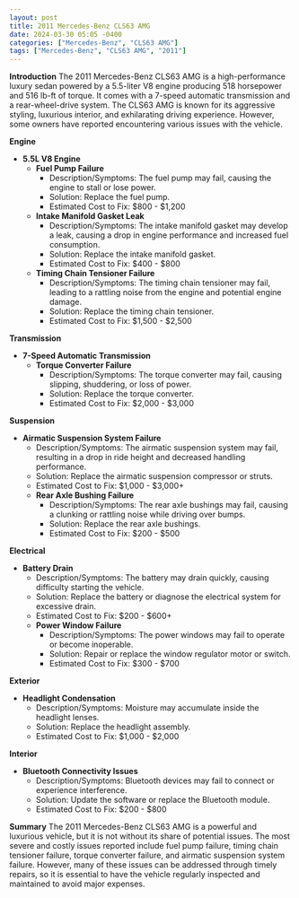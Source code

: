 ```yaml
---
layout: post
title: 2011 Mercedes-Benz CLS63 AMG
date: 2024-03-30 05:05 -0400
categories: ["Mercedes-Benz", "CLS63 AMG"]
tags: ["Mercedes-Benz", "CLS63 AMG", "2011"]
---
```

**Introduction**
The 2011 Mercedes-Benz CLS63 AMG is a high-performance luxury sedan powered by a 5.5-liter V8 engine producing 518 horsepower and 516 lb-ft of torque. It comes with a 7-speed automatic transmission and a rear-wheel-drive system. The CLS63 AMG is known for its aggressive styling, luxurious interior, and exhilarating driving experience. However, some owners have reported encountering various issues with the vehicle.

**Engine**
- **5.5L V8 Engine**
  - **Fuel Pump Failure**
    - Description/Symptoms: The fuel pump may fail, causing the engine to stall or lose power.
    - Solution: Replace the fuel pump.
    - Estimated Cost to Fix: $800 - $1,200
  - **Intake Manifold Gasket Leak**
    - Description/Symptoms: The intake manifold gasket may develop a leak, causing a drop in engine performance and increased fuel consumption.
    - Solution: Replace the intake manifold gasket.
    - Estimated Cost to Fix: $400 - $800
  - **Timing Chain Tensioner Failure**
    - Description/Symptoms: The timing chain tensioner may fail, leading to a rattling noise from the engine and potential engine damage.
    - Solution: Replace the timing chain tensioner.
    - Estimated Cost to Fix: $1,500 - $2,500

**Transmission**
- **7-Speed Automatic Transmission**
  - **Torque Converter Failure**
    - Description/Symptoms: The torque converter may fail, causing slipping, shuddering, or loss of power.
    - Solution: Replace the torque converter.
    - Estimated Cost to Fix: $2,000 - $3,000

**Suspension**
- **Airmatic Suspension System Failure**
    - Description/Symptoms: The airmatic suspension system may fail, resulting in a drop in ride height and decreased handling performance.
    - Solution: Replace the airmatic suspension compressor or struts.
    - Estimated Cost to Fix: $1,000 - $3,000+
  - **Rear Axle Bushing Failure**
    - Description/Symptoms: The rear axle bushings may fail, causing a clunking or rattling noise while driving over bumps.
    - Solution: Replace the rear axle bushings.
    - Estimated Cost to Fix: $200 - $500

**Electrical**
- **Battery Drain**
    - Description/Symptoms: The battery may drain quickly, causing difficulty starting the vehicle.
    - Solution: Replace the battery or diagnose the electrical system for excessive drain.
    - Estimated Cost to Fix: $200 - $600+
  - **Power Window Failure**
    - Description/Symptoms: The power windows may fail to operate or become inoperable.
    - Solution: Repair or replace the window regulator motor or switch.
    - Estimated Cost to Fix: $300 - $700

**Exterior**
- **Headlight Condensation**
    - Description/Symptoms: Moisture may accumulate inside the headlight lenses.
    - Solution: Replace the headlight assembly.
    - Estimated Cost to Fix: $1,000 - $2,000

**Interior**
- **Bluetooth Connectivity Issues**
    - Description/Symptoms: Bluetooth devices may fail to connect or experience interference.
    - Solution: Update the software or replace the Bluetooth module.
    - Estimated Cost to Fix: $200 - $800

**Summary**
The 2011 Mercedes-Benz CLS63 AMG is a powerful and luxurious vehicle, but it is not without its share of potential issues. The most severe and costly issues reported include fuel pump failure, timing chain tensioner failure, torque converter failure, and airmatic suspension system failure. However, many of these issues can be addressed through timely repairs, so it is essential to have the vehicle regularly inspected and maintained to avoid major expenses.
